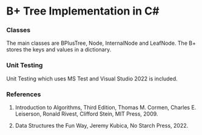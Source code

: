 <h1>B+ Tree Implementation in C#</h2>

<h3>Classes</h3>

The main classes are BPlusTree, Node, InternalNode and LeafNode.  The B+ stores the keys and values in a dictionary.

<h3>Unit Testing</h3>

Unit Testing which uses MS Test and Visual Studio 2022 is included.

<h3>References</h3>

1. Introduction to Algorithms, Third Edition, Thomas M. Cormen, Charles E. Leiserson, Ronald Rivest, Clifford Stein, MIT Press, 2009.

2. Data Structures the Fun Way, Jeremy Kubica, No Starch Press, 2022.
 
